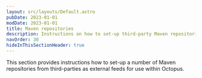 ```yaml
---
layout: src/layouts/Default.astro
pubDate: 2023-01-01
modDate: 2023-01-01
title: Maven repositories
description: Instructions on how to set-up third-party Maven repositories as external package feeds for Octopus to consume for use in deployments and runbooks.
navOrder: 30
hideInThisSectionHeader: true
---
```


This section provides instructions how to set-up a number of Maven repositories from third-parties as external feeds for use within Octopus.
